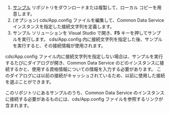 1. [サンプル](https://github.com/Microsoft/PowerApps-Samples) リポジトリをダウンロードまたは複製して、ローカル コピーを用意します。
1. (オプション) cds/App.config ファイルを編集して、Common Data Service インスタンスを指定した接続文字列を定義します。
1. サンプル ソリューションを Visual Studio で開き、**F5** キーを押してサンプルを実行します。 cds/App.config 内に接続文字列を指定した後、サンプルを実行すると、その接続情報が使用されます。

cds/App.config ファイル内に接続文字列を指定しない場合は、サンプルを実行するたびにダイアログが開き、Common Data Service のどのインスタンスに接続するかと、使用する資格情報についての情報を入力する必要があります。 このダイアログには以前の接続がキャッシュされているため、以前に使用した接続を選ぶことができます。

このリポジトリにあるサンプルのうち、Common Data Service のインスタンスに接続する必要があるものには、cds/App.config ファイルを参照するリンクが含まれます。
